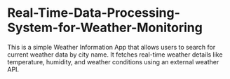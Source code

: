 #  Real-Time-Data-Processing-System-for-Weather-Monitoring
 This is a simple Weather Information App that allows users to search for current weather data by city name. It fetches real-time weather details like temperature, humidity, and weather conditions using an external weather API.
